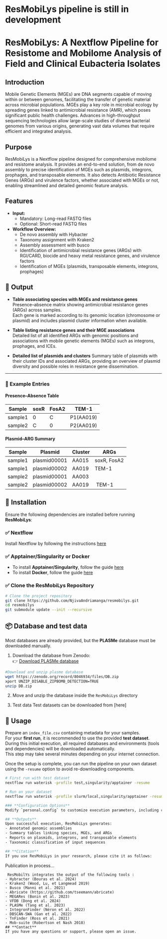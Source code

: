 
# **ResMobiLys pipeline is still in development**


# **ResMobiLys: A Nextflow Pipeline for Resistome and Mobilome Analysis of Field and Clinical Eubacteria Isolates**

## **Introduction**
Mobile Genetic Elements (MGEs) are DNA segments capable of moving within or between genomes, facilitating the transfer of genetic material across microbial populations. MGEs play a key role in microbial ecology by spreading genes linked to antimicrobial resistance (AMR), which poses significant public health challenges. Advances in high-throughput sequencing technologies allow large-scale studies of diverse bacterial genomes from various origins, generating vast data volumes that require efficient and integrated analysis.

## **Purpose**
ResMobiLys is a Nextflow pipeline designed for comprehensive mobilome and resistome analysis. It provides an end-to-end solution, from de novo assembly to precise identification of MGEs such as plasmids, integrons, prophages, and transposable elements. It also detects Antibiotic Resistance Genes (ARGs) and virulence factors, whether associated with MGEs or not, enabling streamlined and detailed genomic feature analysis.

## **Features**
- **Input:**
  - Mandatory: Long-read FASTQ files
  - Optional: Short-read FASTQ files
- **Workflow Overview:**
  - De novo assembly with Hybacter
  - Taxonomy assignment with Kraken2
  - Assembly assessment with busco
  - Identification of antimicrobial resistance genes (ARGs) with RGI/CARD, biocide and heavy metal resistance genes, and virulence factors
  - Identification of MGEs (plasmids, transposable elements, integrons, prophages)
## 🧬 Output

- **Table associating species with MGEs and resistance genes**  
  Presence–absence matrix showing antimicrobial resistance genes (ARGs) across samples.  
  Each gene is marked according to its genomic location (chromosome or plasmid) and includes plasmid cluster information when available.

- **Table listing resistance genes and their MGE associations**  
  Detailed list of all identified ARGs with genomic positions and associations with mobile genetic elements (MGEs) such as integrons, prophages, and ICEs.

- **Detailed list of plasmids and clusters**
  Summary table of plasmids with their cluster IDs and associated ARGs, providing an overview of plasmid diversity and possible roles in resistance gene dissemination.

---

### 🧾 Example Entries

#### Presence–Absence Table

| Sample  | soxR | FosA2 | TEM-1 |
|----------|------|-------|-------|
| sample1  | 0 | C | P1(AA019) |
| sample2  | C | 0 | P2(AA019) |

#### Plasmid–ARG Summary

| Sample  | Plasmid      | Cluster | ARGs         |
|----------|--------------|---------|--------------|
| sample1  | plasmid00001 | AA015   | soxR, FosA2  |
| sample1  | plasmid00002 | AA019   | TEM-1        |
| sample2  | plasmid00001 | AA003   |              |
| sample2  | plasmid00002 | AA019   | TEM-1        |


## 🚀 Installation

Ensure the following dependencies are installed before running **ResMobiLys**:

### ✅ Nextflow

Install Nextflow by following the instructions [here](https://www.nextflow.io/docs/latest/install.html)

### ✅ Apptainer/Singularity or Docker

- To install **Apptainer/Singularity**, follow the guide [here](https://apptainer.org/docs/admin/main/installation.html)
- To install **Docker**, follow the guide [here](https://www.docker.com/get-started/)

### ✅ Clone the ResMobiLys Repository

```bash
# Clone the project repository
git clone https://github.com/NjivaAndriamanga/resmobilys.git
cd resmobilys
git submodule update --init --recursive
```

## 📦 Database and test data

Most databases are already provided, but the **PLASMe** database must be downloaded manually.

1. Download the database from Zenodo:  
   👉 [Download PLASMe database](https://zenodo.org/record/8046934/files/DB.zip?download=1)
```bash
#Download and unzip plasme database
wget https://zenodo.org/record/8046934/files/DB.zip
xport UNZIP_DISABLE_ZIPBOMB_DETECTION=TRUE
unzip DB.zip
```

2. Move and unzip the database inside the `ResMobiLys` directory

3. Test data
Test datasets can be downloaded from [here]

## 🚀 **Usage**

Prepare an `index_file.csv` containing metadata for your samples.  
For your **first run**, it is recommended to use the provided **test dataset**.  
During this initial execution, all required databases and environments (tools and dependencies) will be downloaded automatically.  
This step may take several minutes depending on your internet connection.

Once the setup is complete, you can run the pipeline on your own dataset using the `-resume` option to avoid re-downloading components.

```bash
# First run with test dataset
nextflow run waterisk -profile test,singularity/apptainer -resume

# Run on your dataset
nextflow run waterisk -profile slurm/local,singularity/apptainer -resume -c waterisk/personal.config -resume

### **Configuration Options**
Modify `personal.config` to customize execution parameters, including computing resources and software parameters.

## **Outputs**
Upon successful execution, ResMobiLys generates:
- Annotated genomic assemblies
- Summary tables linking species, MGEs, and ARGs
- Reports on plasmids, integrons, and transposable elements
- Taxonomic classification of input sequences

## **Citation**
If you use ResMobiLys in your research, please cite it as follows:

```
Publication in process...
```
 ResMobilYs integrates the output of the following tools :
- Hybracter (Bouras et al. 2024)
- Kraken2 (Wood, Lu, et Langmead 2019)
- Busco (Manni et al. 2021)
- Abricate (https://github.com/tseemann/abricate)
- MEGARes (Bonin et al. 2023)
- VFDB (Dong et al. 2024)
- PLASMe (Tang et al. 2023)
- IntegronFinder (Néron et al. 2022)
- DBSCAN-SWA (Gan et al. 2022)
- TnFinder (Ross et al. 2021)
- Mob-suite (Robertson et Nash 2018)
## **Contact**
If you have any questions or support, please open an issue.
